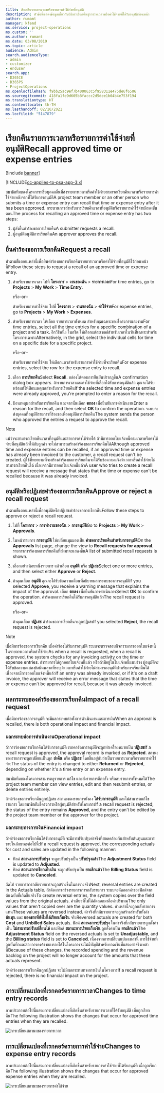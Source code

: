 ```yaml
---
title: เรียกคืนรายการเวลาหรือรายการค่าใช้จ่ายที่อนุมัติ
description: หัวข้อนี้แสดงข้อมูลเกี่ยวกับวิธีการเรียกคืนธุรกรรมเวลาหรือค่าใช้จ่ายที่ได้รับอนุมัติก่อนหน้า
author: rumant
manager: kfend
ms.service: project-operations
ms.custom: ''
ms.author: rumant
ms.date: 03/08/2019
ms.topic: article
audience: Admin
search.audienceType:
- admin
- customizer
- enduser
search.app:
- D365CE
- D365PS
- ProjectOperations
ms.openlocfilehash: f9bb25ac9ef7b400063c5f958311e475de6f6506
ms.sourcegitcommit: 418fa1fe9d605b8faccc2d5dee1b04b4e753f194
ms.translationtype: HT
ms.contentlocale: th-TH
ms.lasthandoff: 02/10/2021
ms.locfileid: "5147879"
---
```

# <a name="recall-approved-time-or-expense-entries"></a><span data-ttu-id="9c743-103">เรียกคืนรายการเวลาหรือรายการค่าใช้จ่ายที่อนุมัติ</span><span class="sxs-lookup"><span data-stu-id="9c743-103">Recall approved time or expense entries</span></span>

[!include [banner](../includes/psa-now-project-operations.md)]

[!INCLUDE[cc-applies-to-psa-app-3.x](../includes/cc-applies-to-psa-app-3x.md)]

<span data-ttu-id="9c743-104">สมาชิกทีมของโครงการหรือบุคคลอื่นที่ส่งรายการเวลาหรือค่าใช้จ่ายสามารถเรียกคืนเวลาหรือรายการค่าใช้จ่ายหลังจากที่ได้รับการอนุมัติ</span><span class="sxs-lookup"><span data-stu-id="9c743-104">A project team member or an other person who submits a time or expense entry can recall that time or expense entry after it has been approved.</span></span> <span data-ttu-id="9c743-105">กระบวนการสำหรับการเรียกคืนเวลาที่อนุมัติหรือรายการค่าใช้จ่ายมีสองขั้นตอน</span><span class="sxs-lookup"><span data-stu-id="9c743-105">The process for recalling an approved time or expense entry has two steps:</span></span>

1. <span data-ttu-id="9c743-106">ผู้ส่งยื่นคำร้องขอการเรียกคืน</span><span class="sxs-lookup"><span data-stu-id="9c743-106">A submitter requests a recall.</span></span>
2. <span data-ttu-id="9c743-107">ผู้อนุมัติอนุมัติการเรียกคืน</span><span class="sxs-lookup"><span data-stu-id="9c743-107">An approver approves the recall.</span></span>

## <a name="request-a-recall"></a><span data-ttu-id="9c743-108">ยื่นคำร้องขอการเรียกคืน</span><span class="sxs-lookup"><span data-stu-id="9c743-108">Request a recall</span></span>

<span data-ttu-id="9c743-109">ทำตามขั้นตอนเหล่านี้เพื่อยื่นคำร้องขอการเรียกคืนรายการเวลาหรือค่าใช้จ่ายที่อนุมัติไว้ก่อนหน้านี้</span><span class="sxs-lookup"><span data-stu-id="9c743-109">Follow these steps to request a recall of an approved time or expense entry.</span></span>

1. <span data-ttu-id="9c743-110">สำหรับรายการเวลา ไปที่ **โครงการ** \> **งานของฉัน** \> **รายการเวลา**</span><span class="sxs-lookup"><span data-stu-id="9c743-110">For time entries, go to **Projects** \> **My Work** \> **Time Entry**.</span></span>

    <span data-ttu-id="9c743-111">หรือ</span><span class="sxs-lookup"><span data-stu-id="9c743-111">–or–</span></span>

    <span data-ttu-id="9c743-112">สำหรับรายการค่าใช้จ่าย ไปที่ **โครงการ** \> **งานของฉัน** \> **ค่าใช้จ่าย**</span><span class="sxs-lookup"><span data-stu-id="9c743-112">For expense entries, go to **Projects** \> **My Work** \> **Expenses**.</span></span>

2. <span data-ttu-id="9c743-113">สำหรับรายการเวลา ให้เลือก รายการเวลาทั้งหมด สำหรับชุดเฉพาะของโครงการและงาน</span><span class="sxs-lookup"><span data-stu-id="9c743-113">For time entries, select all the time entries for a specific combination of a project and a task.</span></span> <span data-ttu-id="9c743-114">อีกวิธีหนึ่ง ในกริด ให้เลือกแต่ละเซลล์สำหรับเวลาในวันที่เฉพาะสำหรับโครงการเฉพาะ</span><span class="sxs-lookup"><span data-stu-id="9c743-114">Alternatively, in the grid, select the individual cells for time on a specific date for a specific project.</span></span>

    <span data-ttu-id="9c743-115">หรือ</span><span class="sxs-lookup"><span data-stu-id="9c743-115">–or–</span></span>

    <span data-ttu-id="9c743-116">สำหรับรายการค่าใช้จ่าย ให้เลือกแถวสำหรับรายการค่าใช้จ่ายที่จะเรียกคืน</span><span class="sxs-lookup"><span data-stu-id="9c743-116">For expense entries, select the row for the expense entry to recall.</span></span>

3. <span data-ttu-id="9c743-117">เลือก **การเรียกคืน**</span><span class="sxs-lookup"><span data-stu-id="9c743-117">Select **Recall**.</span></span> <span data-ttu-id="9c743-118">กล่องโต้ตอบการยืนยันปรากฏขึ้น</span><span class="sxs-lookup"><span data-stu-id="9c743-118">A confirmation dialog box appears.</span></span> <span data-ttu-id="9c743-119">ถ้ารายการเวลาและค่าใช้จ่ายที่เลือกได้รับการอนุมัติแล้ว คุณจะได้รับพร้อมท์ให้ป้อนเหตุผลสำหรับการเรียกคืน</span><span class="sxs-lookup"><span data-stu-id="9c743-119">If the selected time and expense entries were already approved, you're prompted to enter a reason for the recall.</span></span>
4. <span data-ttu-id="9c743-120">ป้อนเหตุผลสำหรับการเรียกคืน และจากนั้นเลือก **ตกลง** เพื่อยืนยันการดำเนินงาน</span><span class="sxs-lookup"><span data-stu-id="9c743-120">Enter a reason for the recall, and then select **OK** to confirm the operation.</span></span> <span data-ttu-id="9c743-121">ระบบจะส่งบุคคลที่อนุมัติรายการที่ร้องขอเพื่ออนุมัติการเรียกคืน</span><span class="sxs-lookup"><span data-stu-id="9c743-121">The system sends the person who approved the entries a request to approve the recall.</span></span>

> [!NOTE]
> <span data-ttu-id="9c743-122">แม้ว่าจะสามารถเรียกคืนเวลาที่อนุมัติและรายการค่าใช้จ่ายได้ ถ้ามีการออกใบแจ้งหนี้ตามเวลาหรือค่าใช้จ่ายที่อนุมัติแล้วให้กับลูกค้า จะไม่สามารถสร้างคำร้องขอการเรียกคืนได้</span><span class="sxs-lookup"><span data-stu-id="9c743-122">Although approved time and expense entries can be recalled, if an approved time or expense has already been invoiced to the customer, a recall request can't be created.</span></span> <span data-ttu-id="9c743-123">ผู้ใช้ที่พยายามที่จะสร้างคำร้องขอการเรียกคืนจะได้รับข้อความแจ้งว่าเวลาหรือค่าใช้จ่ายไม่สามารถเรียกคืนได้ เนื่องจากมีการออกใบแจ้งหนี้แล้ว</span><span class="sxs-lookup"><span data-stu-id="9c743-123">A user who tries to create a recall request will receive a message that states that the time or expense can't be recalled because it was already invoiced.</span></span>

## <a name="approve-or-reject-a-recall-request"></a><span data-ttu-id="9c743-124">อนุมัติหรือปฏิเสธคำร้องขอการเรียกคืน</span><span class="sxs-lookup"><span data-stu-id="9c743-124">Approve or reject a recall request</span></span>

<span data-ttu-id="9c743-125">ทำตามขั้นตอนเหล่านี้เพื่ออนุมัติหรือปฏิเสธคำร้องขอการเรียกคืน</span><span class="sxs-lookup"><span data-stu-id="9c743-125">Follow these steps to approve or reject a recall request.</span></span>

1. <span data-ttu-id="9c743-126">ไปที่ **โครงการ** \> **การทำงานของฉัน** \> **การอนุมัติ**</span><span class="sxs-lookup"><span data-stu-id="9c743-126">Go to **Projects** \> **My Work** \> **Approvals**.</span></span>
2. <span data-ttu-id="9c743-127">ในหน้ารายการ **การอนุมัติ** ให้เปลี่ยนมุมมองเป็น **คำขอการเรียกคืนสำหรับการอนุมัติ**</span><span class="sxs-lookup"><span data-stu-id="9c743-127">On the **Approvals** list page, change the view to **Recall requests for approval**.</span></span> <span data-ttu-id="9c743-128">รายการการร้องขอการเรียกคืนที่ส่งมาจะแสดงขึ้น</span><span class="sxs-lookup"><span data-stu-id="9c743-128">A list of submitted recall requests is shown.</span></span>
3. <span data-ttu-id="9c743-129">เลือกอย่างน้อยหนึ่งรายการ แล้วเลือก **อนุมัติ** หรือ **ปฏิเสธ**</span><span class="sxs-lookup"><span data-stu-id="9c743-129">Select one or more entries, and then select either **Approve** or **Reject**.</span></span>
4. <span data-ttu-id="9c743-130">ถ้าคุณเลือก **อนุมัติ** คุณจะได้รับข้อความเตือนที่อธิบายผลกระทบของการอนุมัติ</span><span class="sxs-lookup"><span data-stu-id="9c743-130">If you selected **Approve**, you receive a warning message that explains the impact of the approval.</span></span> <span data-ttu-id="9c743-131">เลือก **ตกลง** เพื่อยืนยันการดำเนินการ</span><span class="sxs-lookup"><span data-stu-id="9c743-131">Select **OK** to confirm the operation.</span></span> <span data-ttu-id="9c743-132">คำร้องขอการเรียกคืนได้รับการอนุมัติแล้ว</span><span class="sxs-lookup"><span data-stu-id="9c743-132">The recall request is approved.</span></span>

    <span data-ttu-id="9c743-133">หรือ</span><span class="sxs-lookup"><span data-stu-id="9c743-133">–or–</span></span>

    <span data-ttu-id="9c743-134">ถ้าคุณเลือก **ปฏิเสธ** คำร้องขอการเรียกคืนจะถูกปฏิเสธ</span><span class="sxs-lookup"><span data-stu-id="9c743-134">If you selected **Reject**, the recall request is rejected.</span></span>

> [!NOTE]
> <span data-ttu-id="9c743-135">เมื่อมีการร้องขอการเรียกคืน เมื่อคำร้องได้รับการอนุมัติ ระบบจะตรวจสอบกิจกรรมการออกใบแจ้งหนี้ในรายการเวลาหรือค่าใช้จ่าย</span><span class="sxs-lookup"><span data-stu-id="9c743-135">As when a recall is requested, when a recall is approved, the system checks for any invoicing activity on the time or expense entries.</span></span> <span data-ttu-id="9c743-136">ถ้ารายการได้ถูกออกใบแจ้งหนี้แล้ว หรือถ้ามีอยู่ในใบแจ้งหนี้แบบร่าง ผู้อนุมัติจะได้รับข้อความแสดงข้อผิดพลาดที่ระบุว่าเวลาหรือค่าใช้จ่ายไม่สามารถอนุมัติสำหรับการเรียกคืนได้ เนื่องจากมีการออกใบแจ้งหนี้แล้ว</span><span class="sxs-lookup"><span data-stu-id="9c743-136">If an entry was already invoiced, or if it's on a draft invoice, the approver will receive an error message that states that the time or expense can't be approved for recall, because it was already invoiced.</span></span>

## <a name="impact-of-a-recall-request"></a><span data-ttu-id="9c743-137">ผลกระทบของคำร้องขอการเรียกคืน</span><span class="sxs-lookup"><span data-stu-id="9c743-137">Impact of a recall request</span></span>

<span data-ttu-id="9c743-138">เมื่อมีการร้องขอการอนุมัติ จะมีผลกระทบต่อทั้งการดำเนินงานและการเงิน</span><span class="sxs-lookup"><span data-stu-id="9c743-138">When an approval is recalled, there is both operational impact and financial impact.</span></span>

### <a name="operational-impact"></a><span data-ttu-id="9c743-139">ผลกระทบต่อการดำเนินงาน</span><span class="sxs-lookup"><span data-stu-id="9c743-139">Operational impact</span></span>

<span data-ttu-id="9c743-140">ถ้าการร้องขอการเรียกคืนได้รับการอนุมัติ เรกคอร์ดการอนุมัติจะถูกทำเครื่องหมายเป็น **ปฏิเสธ**</span><span class="sxs-lookup"><span data-stu-id="9c743-140">If a recall request is approved, the approval record is marked as **Rejected**.</span></span> <span data-ttu-id="9c743-141">สถานะของรายการจะถูกเปลี่ยนเป็นถูก **ส่งคืน** หรือ **ปฏิเสธ** โดยขึ้นอยู่กับว่าเป็นรายการเวลาหรือรายการค่าใช้จ่าย</span><span class="sxs-lookup"><span data-stu-id="9c743-141">The status of the entry is changed to either **Returned** or **Rejected**, depending on whether it's a time entry or an expense entry.</span></span>

<span data-ttu-id="9c743-142">สมาชิกทีมของโครงการสามารถดูรายการ แก้ไข และส่งรายการอีกครั้ง หรือลบรายการทั้งหมดได้</span><span class="sxs-lookup"><span data-stu-id="9c743-142">The project team member can view entries, edit and then resubmit entries, or delete entries entirely.</span></span>

<span data-ttu-id="9c743-143">ถ้าคำร้องขอการเรียกคืนถูกปฏิเสธ สถานะของรายการยังคง **ได้รับการอนุมัติ** และไม่สามารถแก้ไขรายการ โดยสมาชิกทีมโครงการหรือผู้อนุมัติสำหรับโครงการ</span><span class="sxs-lookup"><span data-stu-id="9c743-143">If a recall request is rejected, the status of the entry remains **Approved**, and the entry can't be edited by the project team member or the approver for the project.</span></span>

### <a name="financial-impact"></a><span data-ttu-id="9c743-144">ผลกระทบทางการเงิน</span><span class="sxs-lookup"><span data-stu-id="9c743-144">Financial impact</span></span>

<span data-ttu-id="9c743-145">ถ้าคำร้องขอการเรียกคืนได้รับการอนุมัติ จะมีการปรับปรุงค่าจริงที่สอดคล้องกันสำหรับต้นทุนและการขายในลักษณะต่อไปนี้:</span><span class="sxs-lookup"><span data-stu-id="9c743-145">If a recall request is approved, the corresponding actuals for cost and sales are updated in the following manner:</span></span>

- <span data-ttu-id="9c743-146">ฟิลด์ **สถานะการปรับปรุง** จะถูกปรับปรุงเป็น **ปรับปรุงแล้ว**</span><span class="sxs-lookup"><span data-stu-id="9c743-146">The **Adjustment Status** field is updated to **Adjusted**.</span></span>
- <span data-ttu-id="9c743-147">ฟิลด์ **สถานะการเรียกเก็บเงิน** จะถูกปรับปรุงเป็น **ยกเลิกแล้ว**</span><span class="sxs-lookup"><span data-stu-id="9c743-147">The **Billing Status** field is updated to **Canceled**.</span></span>

<span data-ttu-id="9c743-148">ถัดไป รายการการกลับรายการจะถูกสร้างขึ้นในตารางจริง</span><span class="sxs-lookup"><span data-stu-id="9c743-148">Next, reversal entries are created in the Actuals table.</span></span> <span data-ttu-id="9c743-149">ถ้าต้องการสร้างรายการการกลับรายการ ระบบจะคัดลอกค่าของฟิลด์จากต้นฉบับที่เกิดขึ้นจริง</span><span class="sxs-lookup"><span data-stu-id="9c743-149">To create reversal entries, the system copies over the field values from the original actuals.</span></span> <span data-ttu-id="9c743-150">ค่าเดียวที่ไม่ได้คัดลอกมาคือค่าปริมาณ</span><span class="sxs-lookup"><span data-stu-id="9c743-150">The only values that aren't copied over are the quantity values.</span></span> <span data-ttu-id="9c743-151">ค่าเหล่านี้จะถูกกลับรายการแทน</span><span class="sxs-lookup"><span data-stu-id="9c743-151">These values are reversed instead.</span></span> <span data-ttu-id="9c743-152">ค่าจริงที่กลับรายการจะถูกสร้างสำหรับทั้งค่า **ต้นทุน** และ **ยอดขายที่ยังไม่ได้เรียกเก็บเงิน** จริง</span><span class="sxs-lookup"><span data-stu-id="9c743-152">Reversed actuals are created for both **Cost** and **Unbilled Sales** actuals.</span></span> <span data-ttu-id="9c743-153">ฟิลด์ **สถานะการปรับปรุง** ในค่าจริงที่กลับรายการถูกตั้งค่าเป็น **ไม่สามารถปรับเปลี่ยนได้** และฟิลด์ **สถานะการเรียกเก็บเงิน** ถูกตั้งค่าเป็น **ยกเลิกแล้ว**</span><span class="sxs-lookup"><span data-stu-id="9c743-153">The **Adjustment Status** field on the reversed actuals is set to **Unadjustable**, and the **Billing status** field is set to **Canceled**.</span></span> <span data-ttu-id="9c743-154">เนื่องจากการเปลี่ยนแปลงเหล่านี้ การใช้จ่ายที่ถูกบันทึกและรายการคงค้างของรายได้ในโครงการจะไม่มีบัญชีสำหรับยอดเงินที่แสดงค่าจริงเหล่านี้</span><span class="sxs-lookup"><span data-stu-id="9c743-154">Because of these changes, the recorded spending and the revenue backlog on the project will no longer account for the amounts that these actuals represent.</span></span>

<span data-ttu-id="9c743-155">ถ้าคำร้องขอการเรียกคืนถูกปฏิเสธ จะไม่มีผลกระทบทางการเงินในโครงการ</span><span class="sxs-lookup"><span data-stu-id="9c743-155">If a recall request is rejected, there is no financial impact on the project.</span></span>

## <a name="changes-to-time-entry-records"></a><span data-ttu-id="9c743-156">การเปลี่ยนแปลงที่เรกคอร์ดรายการเวลา</span><span class="sxs-lookup"><span data-stu-id="9c743-156">Changes to time entry records</span></span>

<span data-ttu-id="9c743-157">ภาพประกอบต่อไปนี้แสดงการเปลี่ยนแปลงที่เกิดขึ้นสำหรับรายการเวลาที่ได้รับอนุมัติ เมื่อถูกเรียกคืน</span><span class="sxs-lookup"><span data-stu-id="9c743-157">The following illustration shows the changes that occur for approved time entries when they are recalled.</span></span>

![การเปลี่ยนสถานะของรายการเวลา](media/TimeEntryStateTransitions.png)

## <a name="changes-to-expense-entry-records"></a><span data-ttu-id="9c743-159">การเปลี่ยนแปลงที่เรกคอร์ดรายการค่าใช้จ่าย</span><span class="sxs-lookup"><span data-stu-id="9c743-159">Changes to expense entry records</span></span>

<span data-ttu-id="9c743-160">ภาพประกอบต่อไปนี้แสดงการเปลี่ยนแปลงที่เกิดขึ้นสำหรับรายการค่าใช้จ่ายที่ได้รับอนุมัติ เมื่อถูกเรียกคืน</span><span class="sxs-lookup"><span data-stu-id="9c743-160">The following illustration shows the changes that occur for approved expense entries when they are recalled.</span></span>

![การเปลี่ยนสถานะของรายการค่าใช้จ่าย](media/ExpenseEntryStateTransitions.png)
